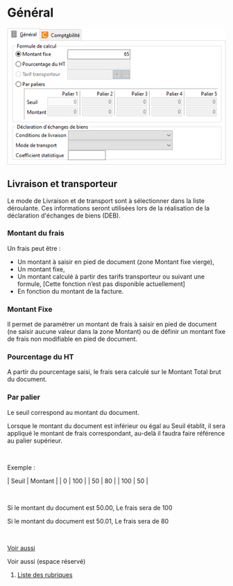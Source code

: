 # Général



![](../../assets/images/Frais/2/OngletGeneral.png)


## Livraison et transporteur


Le mode de Livraison et de transport sont à sélectionner dans la liste 
 déroulante. Ces informations seront utilisées lors de la réalisation de 
 la déclaration d'échanges de biens (DEB).


### Montant du frais


Un frais peut être :


* Un montant à saisir 
 en pied de document (zone Montant fixe vierge),
* Un montant fixe,
* Un montant calculé 
 à partir des tarifs transporteur ou suivant une formule, [Cette fonction 
 n’est pas disponible actuellement]
* En fonction du montant de la facture.


### Montant Fixe


Il permet de paramétrer un montant de frais à saisir en pied de document 
 (ne saisir aucune valeur dans la zone Montant) ou de définir un montant 
 fixe de frais non modifiable en pied de document.


### Pourcentage du HT


A partir du pourcentage saisi, le frais sera calculé sur le Montant 
 Total brut du document.


### Par palier


Le seuil correspond au montant du document.


Lorsque le montant du document est inférieur ou égal au Seuil établit, 
 il sera appliqué le montant de frais correspondant, au-delà il faudra 
 faire référence au palier supérieur.


 


Exemple :






| Seuil | Montant |
| 0 | 100 |
| 50 | 80 |
| 100 | 50 |


 


Si le montant du document est 50.00, Le frais sera de 100


Si le montant du document est 50.01, Le frais sera de 80


 


[Voir aussi](javascript:RelatedTopic0.Click())


Voir aussi (espace réservé)
 

1. [Liste des rubriques](#)



